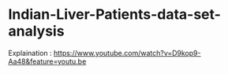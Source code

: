 # Indian-Liver-Patients-data-set-analysis
Explaination : https://www.youtube.com/watch?v=D9kop9-Aa48&feature=youtu.be
